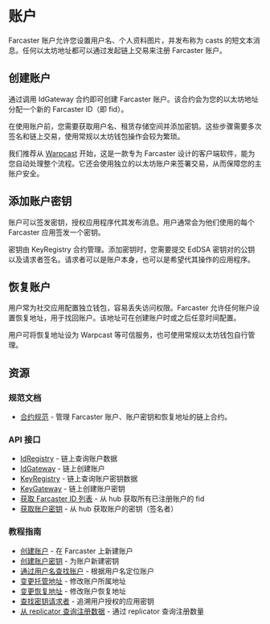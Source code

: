 # 账户

Farcaster 账户允许您设置用户名、个人资料图片，并发布称为 casts 的短文本消息。任何以太坊地址都可以通过发起链上交易来注册 Farcaster 账户。

## 创建账户

通过调用 IdGateway 合约即可创建 Farcaster 账户。该合约会为您的以太坊地址分配一个新的 Farcaster ID（即 fid）。

在使用账户前，您需要获取用户名、租赁存储空间并添加密钥。这些步骤需要多次签名和链上交易，使用常规以太坊钱包操作会较为繁琐。

我们推荐从 [Warpcast](https://www.warpcast.com/) 开始，这是一款专为 Farcaster 设计的客户端软件，能为您自动处理整个流程。它还会使用独立的以太坊账户来签署交易，从而保障您的主账户安全。

## 添加账户密钥

账户可以签发密钥，授权应用程序代其发布消息。用户通常会为他们使用的每个 Farcaster 应用签发一个密钥。

密钥由 KeyRegistry 合约管理。添加密钥时，您需要提交 EdDSA 密钥对的公钥以及请求者签名。请求者可以是账户本身，也可以是希望代其操作的应用程序。

## 恢复账户

用户常为社交应用配置独立钱包，容易丢失访问权限。Farcaster 允许任何账户设置恢复地址，用于找回账户。该地址可在创建账户时或之后任意时间配置。

用户可将恢复地址设为 Warpcast 等可信服务，也可使用常规以太坊钱包自行管理。

## 资源

### 规范文档

- [合约规范](https://github.com/farcasterxyz/protocol/blob/main/docs/SPECIFICATION.md#1-smart-contracts) - 管理 Farcaster 账户、账户密钥和恢复地址的链上合约。

### API 接口

- [IdRegistry](../../reference/contracts/reference/id-registry) - 链上查询账户数据
- [IdGateway](../../reference/contracts/reference/id-gateway) - 链上创建账户
- [KeyRegistry](../../reference/contracts/reference/key-registry) - 链上查询账户密钥数据
- [KeyGateway](../../reference/contracts/reference/key-gateway) - 链上创建账户密钥
- [获取 Farcaster ID 列表](../../reference/hubble/httpapi/fids) - 从 hub 获取所有已注册账户的 fid
- [获取账户密钥](../../reference/hubble/httpapi/onchain#onchainsignersbyfid) - 从 hub 获取账户的密钥（签名者）

### 教程指南

- [创建账户](../../developers/guides/accounts/create-account.md) - 在 Farcaster 上新建账户
- [创建账户密钥](../../developers/guides/accounts/create-account-key.md) - 为账户新建密钥
- [通过用户名查找账户](../../developers/guides/accounts/find-by-name.md) - 根据用户名定位账户
- [变更托管地址](../../developers/guides/accounts/change-custody.md) - 修改账户所属地址
- [变更恢复地址](../../developers/guides/accounts/change-recovery.md) - 修改账户恢复地址
- [查找密钥请求者](../../developers/guides/advanced/decode-key-metadata.md) - 追溯用户授权的应用密钥
- [从 replicator 查询注册数据](../../developers/guides/advanced/query-signups.md) - 通过 replicator 查询注册数量

